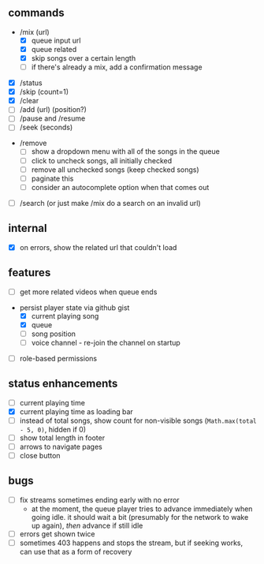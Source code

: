 ## commands

- /mix (url)
  - [x] queue input url
  - [x] queue related
  - [x] skip songs over a certain length
  - [ ] if there's already a mix, add a confirmation message
- [x] /status
- [x] /skip (count=1)
- [x] /clear
- [ ] /add (url) (position?)
- [ ] /pause and /resume
- [ ] /seek (seconds)
- /remove
  - [ ] show a dropdown menu with all of the songs in the queue
  - [ ] click to uncheck songs, all initially checked
  - [ ] remove all unchecked songs (keep checked songs)
  - [ ] paginate this
  - [ ] consider an autocomplete option when that comes out
- [ ] /search (or just make /mix do a search on an invalid url)

## internal

- [x] on errors, show the related url that couldn't load

## features

- [ ] get more related videos when queue ends
- persist player state via github gist
  - [x] current playing song
  - [x] queue
  - [ ] song position
  - [ ] voice channel - re-join the channel on startup
- [ ] role-based permissions

## status enhancements

- [ ] current playing time
- [x] current playing time as loading bar
- [ ] instead of total songs, show count for non-visible songs (`Math.max(total - 5, 0)`, hidden if 0)
- [ ] show total length in footer
- [ ] arrows to navigate pages
- [ ] close button

## bugs

- [ ] fix streams sometimes ending early with no error
  - at the moment, the queue player tries to advance immediately when going idle. it should wait a bit (presumably for the network to wake up again), _then_ advance if still idle
- [ ] errors get shown twice
- [ ] sometimes 403 happens and stops the stream, but if seeking works, can use that as a form of recovery
